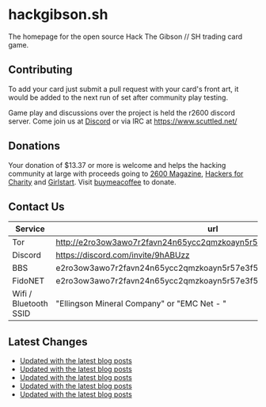 # hackgibson.sh
The homepage for the open source Hack The Gibson // SH trading card game.


## Contributing

To add your card just submit a pull request with your card's front art, it would be added to the next run of set after community play testing.

Game play and discussions over the project is held the r2600 discord server. Come join us at [Discord](https://discord.com/invite/9hABUzz) or via IRC at https://www.scuttled.net/


## Donations

Your donation of $13.37 or more is welcome and helps the hacking community at large with proceeds going to [2600 Magazine](https://2600.com/), [Hackers for Charity](https://hackersforcharity.org) and [Girlstart](https://girlstart.org).  Visit [buymeacoffee](https://www.buymeacoffee.com/hackgibson.sh) to donate.


## Contact Us

Service | url
-|-
Tor | http://e2ro3ow3awo7r2favn24n65ycc2qmzkoayn5r57e3f56nvjwdcgg32ad.onion
Discord | https://discord.com/invite/9hABUzz
BBS | e2ro3ow3awo7r2favn24n65ycc2qmzkoayn5r57e3f56nvjwdcgg32ad.onion:23
FidoNET | e2ro3ow3awo7r2favn24n65ycc2qmzkoayn5r57e3f56nvjwdcgg32ad.onion:24554
Wifi / Bluetooth SSID | "Ellingson Mineral Company" or "EMC Net - <fidonet address>"

## Latest Changes
<!-- BLOG-POST-LIST:START -->
- [Updated with the latest blog posts](https://github.com/DFW2600/hackgibson.sh/commit/f14268cb27ba5adbd40599988fc49de1d9ab8548)
- [Updated with the latest blog posts](https://github.com/DFW2600/hackgibson.sh/commit/2dce9f7547736892e89c825801304e9488c0fe56)
- [Updated with the latest blog posts](https://github.com/DFW2600/hackgibson.sh/commit/cca2d09aaed6f153ed87db44ee0493a2714b3ef6)
- [Updated with the latest blog posts](https://github.com/DFW2600/hackgibson.sh/commit/eff0d7b6c2c5e7d4233e05fe1d694d2917ef08d8)
- [Updated with the latest blog posts](https://github.com/DFW2600/hackgibson.sh/commit/e5e20ac6f4c19b36d007ef8dde203c85266b2254)
<!-- BLOG-POST-LIST:END -->
